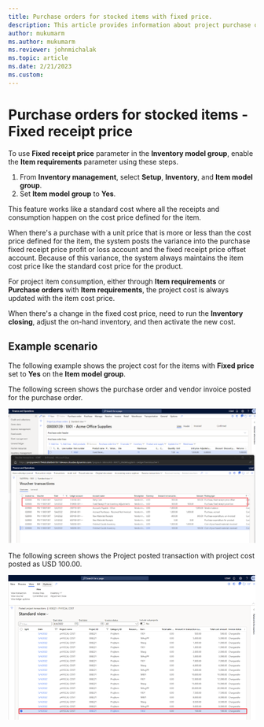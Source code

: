 ```yaml
---
title: Purchase orders for stocked items with fixed price.
description: This article provides information about project purchase orders for stocked items with fixed price.
author: mukumarm
ms.author: mukumarm
ms.reviewer: johnmichalak
ms.topic: article
ms.date: 2/21/2023
ms.custom:
---
```

# Purchase orders for stocked items - Fixed receipt price 

To use **Fixed receipt price** parameter in the **Inventory model group**, enable the **Item requirements** parameter using these steps.

1. From **Inventory management**, select **Setup**, **Inventory**, and **Item model group**.
1. Set **Item model group** to **Yes**.

This feature works like a standard cost where all the receipts and consumption happen on the cost price defined for the item.

When there's a purchase with a unit price that is more or less than the cost price defined for the item, the system posts the variance into the purchase fixed receipt price profit or loss account and the fixed receipt price offset account. Because of this variance, the system always maintains the item cost price like the standard cost price for the product.

For project item consumption, either through **Item requirements** or **Purchase orders** with **Item requirements**, the project cost is always updated with the item cost price.

When there's a change in the fixed cost price, need to run the **Inventory closing**, adjust the on-hand inventory, and then activate the new cost.

## Example scenario

The following example shows the project cost for the items with **Fixed price** set to **Yes** on the **Item model group**.

The following screen shows the purchase order and vendor invoice posted for the purchase order.

![Screenshot of purchase order](media/STKFixedreceiptpricePO.png)

The following screen shows the Project posted transaction with project cost posted as USD 100.00.

![Screenshot of project posted transactions](media/STKFixedreceiptpricePostedTransactions.png)
